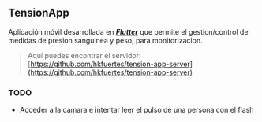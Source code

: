 ## TensionApp
Aplicación móvil desarrollada en __*[Flutter](https://flutter.dev)*__ que permite el gestion/control de medidas de presion sanguinea y peso, para monitorizacion.

> Aquí puedes encontrar el servidor: [https://github.com/hkfuertes/tension-app-server](https://github.com/hkfuertes/tension-app-server)

### TODO
- Acceder a la camara e intentar leer el pulso de una persona con el flash
